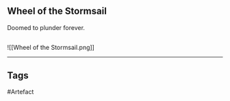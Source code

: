## Wheel of the Stormsail
Doomed to plunder forever.
## 
![[Wheel of the Stormsail.png]]

---
## Tags
#Artefact